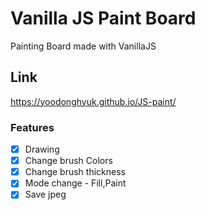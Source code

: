 # Vanilla JS Paint Board

Painting Board made with VanillaJS

## Link
https://yoodonghyuk.github.io/JS-paint/

### Features

- [x] Drawing
- [x] Change brush Colors
- [x] Change brush thickness
- [x] Mode change - Fill,Paint
- [x] Save jpeg